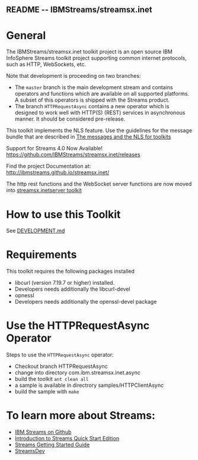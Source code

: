 ## README --  IBMStreams/streamsx.inet

# General
The IBMStreams/streamsx.inet toolkit project is an open source IBM InfoSphere Streams toolkit project supporting common internet protocols, such as HTTP, WebSockets, etc.

Note that development is proceeding on two branches: 
* The `master` branch is the main development stream and contains operators and functions which are available on all supported platforms. A subset of this operators is shipped with the Streams product.
* The branch `HTTPRequestAsync` contains a new operator which is designed to work well with HTTP(S) (REST) services in asynchronous manner. It should be considered pre-release.

This toolkit implements the NLS feature. Use the guidelines for the message bundle that are described in [The messages and the NLS for toolkits](https://github.com/IBMStreams/administration/wiki/Messages-and-National-Language-Support-for-toolkits)

Support for Streams 4.0 Now Available!
https://github.com/IBMStreams/streamsx.inet/releases

Find the project Documentation at: http://ibmstreams.github.io/streamsx.inet/

The http rest functions and the WebSocket server functions are now moved into [streamsx.inetserver toolkit](https://github.com/IBMStreams/streamsx.inetserver/releases)

# How to use this Toolkit
See [DEVELOPMENT.md](DEVELOPMENT.md)

# Requirements
This toolkit requires the following packages installed
* libcurl (version 7.19.7 or higher) installed.
* Developers needs additionally the libcurl-devel
* opnessl
* Developers needs additionally the openssl-devel package

# Use the HTTPRequestAsync Operator
Steps to use the `HTTPRequestAsync` operator:
* Checkout branch HTTPRequestAsync
* change into directory com.ibm.streamsx.inet.async
* build the toolkit `ant clean all`
* a sample is available in directrory samples/HTTPClientAsync
* build the sample with `make`

# To learn more about Streams:
* [IBM Streams on Github](http://ibmstreams.github.io)
* [Introduction to Streams Quick Start Edition](http://ibmstreams.github.io/streamsx.documentation/docs/4.1/qse-intro/)
* [Streams Getting Started Guide](http://ibmstreams.github.io/streamsx.documentation/docs/4.1/qse-getting-started/)
* [StreamsDev](https://developer.ibm.com/streamsdev/)

